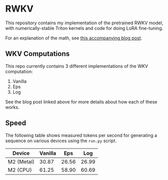 # RWKV

This repository contains my implementation of the pretrained RWKV model, with numerically-stable Triton kernels and code for doing LoRA fine-tuning.

For an explanation of the math, see [this accompanying blog post](https://ben.bolte.cc/rwkv).

## WKV Computations

This repo currently contains 3 different implementations of the WKV computation:

1. Vanilla
2. Eps
3. Log

See the blog post linked above for more details about how each of these works.

## Speed

The following table shows measured tokens per second for generating a sequence on various devices using the `run.py` script.

| Device     | Vanilla | Eps   | Log   |
| ---------- | ------- | ----- | ----- |
| M2 (Metal) | 30.87   | 26.56 | 26.99 |
| M2 (CPU)   | 61.25   | 58.90 | 60.69 |
